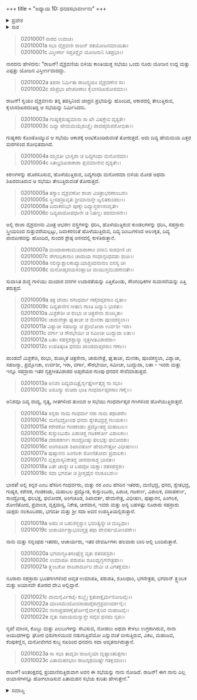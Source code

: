 +++
title = "ಅಧ್ಯಾಯ 10: ಧನದಸಭಾವರ್ಣನಂ"
+++

<details><summary>ಪ್ರವೇಶ</summary>


।।   ಓಂ ಓಂ ನಮೋ ನಾರಾಯಣಾಯ।।   ಶ್ರೀ ವೇದವ್ಯಾಸಾಯ ನಮಃ ।।

ಶ್ರೀ ಕೃಷ್ಣದ್ವೈಪಾಯನ ವೇದವ್ಯಾಸ ವಿರಚಿತ  

**ಶ್ರೀ ಮಹಾಭಾರತ**

**ಸಭಾ ಪರ್ವ**

**ಸಭಾ ಪರ್ವ**

**ಅಧ್ಯಾಯ 10**

</details>


<details><summary>ಸಾರ</summary>

ಕುಬೇರಸಭೆಯ ವರ್ಣನೆ (1-23)

</details>


> 02010001 ನಾರದ ಉವಾಚ।  
02010001a ಸಭಾ ವೈಶ್ರವಣೀ ರಾಜನ್ ಶತಯೋಜನಮಾಯತಾ।   
02010001c ವಿಸ್ತೀರ್ಣಾ ಸಪ್ತತಿಶ್ಚೈವ ಯೋಜನಾನಿ ಸಿತಪ್ರಭಾ।।

ನಾರದನು ಹೇಳಿದನು: “ರಾಜನ್! ವೈಶ್ರವಣಿಯ ಬಿಳಿಯ ಕಾಂತಿಯುಕ್ತ ಸಭೆಯು ಒಂದು ನೂರು ಯೋಜನ ಉದ್ದ ಮತ್ತು ಎಪ್ಪತ್ತು ಯೋಜನ ವಿಸ್ತೀರ್ಣವಾದದ್ದು.

> 02010002a ತಪಸಾ ನಿರ್ಮಿತಾ ರಾಜನ್ಸ್ವಯಂ ವೈಶ್ರವಣೇನ ಸಾ।  
02010002c ಶಶಿಪ್ರಭಾ ಖೇಚರೀಣಾಂ ಕೈಲಾಸಶಿಖರೋಪಮಾ।।

ರಾಜನ್! ಸ್ವಯಂ ವೈಶ್ರವಣನು ತನ್ನ ತಪಸ್ಸಿನಿಂದ ಚಂದ್ರನ ಪ್ರಭೆಯನ್ನು ಹೊಂದಿದ, ಆಕಾಶದಲ್ಲಿ ತೇಲುತ್ತಿರುವ, ಕೈಲಾಸಶಿಖರದಂತಿದ್ದ ಆ ಸಭೆಯನ್ನು ನಿರ್ಮಿಸಿದನು.

> 02010003a ಗುಹ್ಯಕೈರುಹ್ಯಮಾನಾ ಸಾ ಖೇ ವಿಷಕ್ತೇವ ದೃಶ್ಯತೇ।  
02010003c ದಿವ್ಯಾ ಹೇಮಮಯೈರುಚ್ಚೈಃ ಪಾದಪೈರುಪಶೋಭಿತಾ।।

ಗುಹ್ಯಕರು ಕೊಂಡೊಯ್ಯುವ ಆ ಸಭೆಯು ಆಕಾಶಕ್ಕೆ ಅಂಟಿಕೊಂಡಿರುವಂತೆ ತೋರುತ್ತದೆ. ಅದು ದಿವ್ಯ ಹೇಮಮಯ ಎತ್ತರ ಮರಗಳಿಂದ ಶೋಭಿತವಾಗಿದೆ.

> 02010004a ರಶ್ಮಿವತೀ ಭಾಸ್ವರಾ ಚ ದಿವ್ಯಗಂಧಾ ಮನೋರಮಾ।  
02010004c ಸಿತಾಭ್ರಶಿಖರಾಕಾರಾ ಪ್ಲವಮಾನೇವ ದೃಶ್ಯತೇ।।

ಕಿರಣಗಳನ್ನು ಹೊರಸೂಸುವ, ಹೊಳೆಯುತ್ತಿರುವ, ದಿವ್ಯಗಂಧಾ ಮನೋರಮಾ ಬಿಳಿಯ ಮೋಡ ಅಥವಾ ಶಿಖರದಂತಿರುವ ಆ ಸಭೆಯು ತೇಲುತ್ತಿರುವಂತೆ ತೋರುತ್ತದೆ.

> 02010005a ತಸ್ಯಾಂ ವೈಶ್ರವಣೋ ರಾಜಾ ವಿಚಿತ್ರಾಭರಣಾಂಬರಃ।   
02010005c ಸ್ತ್ರೀಸಹಸ್ರಾವೃತಃ ಶ್ರೀಮಾನಾಸ್ತೇ ಜ್ವಲಿತಕುಂಡಲಃ।।  
02010006a ದಿವಾಕರನಿಭೇ ಪುಣ್ಯೇ ದಿವ್ಯಾಸ್ತರಣಸಂವೃತೇ।  
02010006c ದಿವ್ಯಪಾದೋಪಧಾನೇ ಚ ನಿಷಣ್ಣಃ ಪರಮಾಸನೇ।।

ಅಲ್ಲಿ ರಾಜಾ ವೈಶ್ರವಣನು ವಿಚಿತ್ರ ಆಭರಣ ವಸ್ತ್ರಗಳನ್ನು ಧರಿಸಿ, ಹೊಳೆಯುತ್ತಿರುವ ಕುಂಡಲಗಳನ್ನು ಧರಿಸಿ, ಸಹಸ್ರಾರು ಸ್ತ್ರೀಯರಿಂದ ಸುತ್ತುವರೆಯಲ್ಪಟ್ಟು, ದಿವಾಕರನಂತೆ ಹೊಳೆಯುತ್ತಿರುವ, ದಿವ್ಯ ದಿಂಬುಗಳಿಂದ ಅಲಂಕೃತ, ದಿವ್ಯ ಪಾದಪೀಠವನ್ನು ಹೊಂದಿದ, ಸುಂದರ ಶ್ರೇಷ್ಠ ಆಸನದಲ್ಲಿ ಕುಳಿತಿರುತ್ತಾನೆ.

> 02010007a ಮಂದಾರಾಣಾಮುದಾರಾಣಾಂ ವನಾನಿ ಸುರಭೀಣಿ ಚ।  
02010007c ಸೌಗಂಧಿಕಾನಾಂ ಚಾದಾಯ ಗಂಧಾನ್ಗಂಧವಹಃ ಶುಚಿಃ।।  
02010008a ನಲಿನ್ಯಾಶ್ಚಾಲಕಾಖ್ಯಾಯಾಶ್ಚಂದನಾನಾಂ ವನಸ್ಯ ಚ।  
02010008c ಮನೋಹೃದಯಸಂಹ್ಲಾದೀ ವಾಯುಸ್ತಮುಪಸೇವತೇ।।

ಸುವಾಸಿತ ಶುದ್ಧ ಗಾಳಿಯು ಮಂದಾರ ವನಗಳ ಉದಾರತೆಯನ್ನು ಎತ್ತಿಕೊಂಡು, ಸೌಂಗಂಧಿಕಗಳ ಸುವಾಸನೆಯನ್ನು ಎತ್ತಿ ತರುತ್ತದೆ.

> 02010009a ತತ್ರ ದೇವಾಃ ಸಗಂಧರ್ವಾ ಗಣೈರಪ್ಸರಸಾಂ ವೃತಾಃ।  
02010009c ದಿವ್ಯತಾನೇನ ಗೀತಾನಿ ಗಾಂತಿ ದಿವ್ಯಾನಿ ಭಾರತ।।  
02010010a ಮಿಶ್ರಕೇಶೀ ಚ ರಂಭಾ ಚ ಚಿತ್ರಸೇನಾ ಶುಚಿಸ್ಮಿತಾ।  
02010010c ಚಾರುನೇತ್ರಾ ಘೃತಾಚೀ ಚ ಮೇನಕಾ ಪುಂಜಿಕಸ್ಥಲಾ।।  
02010011a ವಿಶ್ವಾಚೀ ಸಹಜನ್ಯಾ ಚ ಪ್ರಂಲೋಚಾ ಉರ್ವಶೀ ಇರಾ।  
02010011c ವರ್ಗಾ ಚ ಸೌರಭೇಯೀ ಚ ಸಮೀಚೀ ಬುದ್ಬುದಾ ಲತಾ।।  
02010012a ಏತಾಃ ಸಹಸ್ರಶಶ್ಚಾನ್ಯಾ ನೃತ್ತಗೀತವಿಶಾರದಾಃ।   
02010012c ಉಪತಿಷ್ಠಂತಿ ಧನದಂ ಪಾಂಡವಾಪ್ಸರಸಾಂ ಗಣಾಃ।।

ಪಾಂಡವ! ಮಿಶ್ರಕೇಶಿ, ರಂಭಾ, ಶುಚಿಸ್ಮಿತೆ ಚಿತ್ರಸೇನಾ, ಚಾರುನೇತ್ರೆ, ಘೃತಾಚೀ, ಮೇನಕಾ, ಪುಂಜಿಕಸ್ಥಲಾ, ವಿಶ್ವಾಚೀ, ಸಹಜನ್ಯಾ, ಪ್ರಮ್ಲೋಚಾ, ಉರ್ವಶೀ, ಇರಾ, ವರ್ಗಾ, ಸೌರಭೇಯೀ, ಸಮೀಚೀ, ಬುದ್ಬುದಾ, ಲತಾ - ಇವರು ಮತ್ತು ಇನ್ನೂ ಸಹಸ್ರಾರು ಇತರ ನೃತ್ತಗೀತವಿಶಾರದ ಅಪ್ಸರೆಯರ ಗುಂಪು ಧನದನ ಸೇವೆಮಾಡುತ್ತದೆ.

> 02010013a ಅನಿಶಂ ದಿವ್ಯವಾದಿತ್ರೈರ್ನೃತ್ತೈರ್ಗೀತೈಶ್ಚ ಸಾ ಸಭಾ।  
02010013c ಅಶೂನ್ಯಾ ರುಚಿರಾ ಭಾತಿ ಗಂಧರ್ವಾಪ್ಸರಸಾಂ ಗಣೈಃ।।

ಅನಿಶವೂ ದಿವ್ಯ ವಾದ್ಯ, ನೃತ್ಯ, ಗೀತಗಳಿಂದ ತುಂಬಿದ ಆ ಸಭೆಯು ಗಂಧರ್ವಾಪ್ಸರ ಗಣಗಳಿಂದ ಹೊಳೆಯುತ್ತಿರುತ್ತದೆ.

> 02010014a ಕಿನ್ನರಾ ನಾಮ ಗಂಧರ್ವಾ ನರಾ ನಾಮ ತಥಾಪರೇ।  
02010014c ಮಣಿಭದ್ರೋಽಥ ಧನದಃ ಶ್ವೇತಭದ್ರಶ್ಚ ಗುಃಯಕಃ।।  
02010015a ಕಶೇರಕೋ ಗಂಡಕಂಡುಃ ಪ್ರದ್ಯೋತಶ್ಚ ಮಹಾಬಲಃ।  
02010015c ಕುಸ್ತುಂಬುರುಃ ಪಿಶಾಚಶ್ಚ ಗಜಕರ್ಣೋ ವಿಶಾಲಕಃ।।  
02010016a ವರಾಹಕರ್ಣಃ ಸಾಂದ್ರೋಷ್ಠಃ ಫಲಭಕ್ಷಃ ಫಲೋದಕಃ।   
02010016c ಅಂಗಚೂಡಃ ಶಿಖಾವರ್ತೋ ಹೇಮನೇತ್ರೋ ವಿಭೀಷಣಃ।।  
02010017a ಪುಷ್ಪಾನನಃ ಪಿಂಗಲಕಃ ಶೋಣಿತೋದಃ ಪ್ರವಾಲಕಃ।  
02010017c ವೃಕ್ಷವಾಸ್ಯನಿಕೇತಶ್ಚ ಚೀರವಾಸಾಶ್ಚ ಭಾರತ।।  
02010018a ಏತೇ ಚಾನ್ಯೇ ಚ ಬಹವೋ ಯಕ್ಷಾಃ ಶತಸಹಸ್ರಶಃ।  
02010018c ಸದಾ ಭಗವತೀ ಚ ಶ್ರೀಸ್ತಥೈವ ನಲಕೂಬರಃ।।

ಭಾರತ! ಅಲ್ಲಿ ಕಿನ್ನರ ಎಂಬ ಹೆಸರಿನ ಗಂಧರ್ವರು, ಮತ್ತು ನರ ಎಂಬ ಹೆಸರಿನ ಇತರರು, ಮಣಿಭದ್ರ, ಧನದ, ಶ್ವೇತಭದ್ರ, ಗುಹ್ಯಕ, ಕಶೇರಕ, ಗಂಡಕಂಡು, ಮಹಾಬಲ ಪ್ರದ್ಯೋತ, ಕುಸ್ತುಂಬುರು, ಪಿಶಾಚ, ಗಜಕರ್ಣ, ವಿಶಾಲಕ, ವರಾಹಕರ್ಣ, ಸಾಂದ್ರೋಷ್ಠ, ಫಲಭಕ್ಷ, ಫಲೋದಕ, ಅಂಗಚೂಡ, ಶಿಖಾವರ್ತ, ಹೇಮನೇತ್ರ, ವಿಭೀಷಣ, ಪುಷ್ಪಾನನ, ಪಿಂಗಲಕ, ಶೋಣಿತೋದ, ಪ್ರವಾಲಕ, ವೃಕ್ಷವಾಸ್ಯ, ನಿಕೇತ, ಚೀರವಾಸ, ಇವರು ಮತ್ತು ಅನ್ಯ ಬಹಳಷ್ಟು ನೂರಾರು ಸಹಸ್ರಾರು ಯಕ್ಷರು ನಲಕೂಬರರು, ಭಗವತೀ ಮತ್ತು ಶ್ರೀ ಸದಾ ಅವನ ಉಪಸ್ಥಿತಿಯಲ್ಲಿರುತ್ತಾರೆ.

> 02010019a ಅಹಂ ಚ ಬಹುಶಸ್ತಸ್ಯಾಂ ಭವಂತ್ಯನ್ಯೇ ಚ ಮದ್ವಿಧಾಃ।  
02010019c ಆಚಾರ್ಯಾಶ್ಚಾಭವಂಸ್ತತ್ರ ತಥಾ ದೇವರ್ಷಯೋಽಪರೇ।।

ನಾನು ಮತ್ತು ನನ್ನಂಥಹ ಇತರರು, ಆಚಾರ್ಯರು, ಇತರ ದೇವರ್ಷಿಗಳು ಹಲವಾರು ಬಾರಿ ಅಲ್ಲಿ ಬಂದಿರುತ್ತಾರೆ.

> 02010020a ಭಗವಾನ್ಭೂತಸಂಘೈಶ್ಚ ವೃತಃ ಶತಸಹಸ್ರಶಃ।  
02010020c ಉಮಾಪತಿಃ ಪಶುಪತಿಃ ಶೂಲಧೃಗ್ಭಗನೇತ್ರಹಾ।।  
02010021a ತ್ರ್ಯಂಬಕೋ ರಾಜಶಾರ್ದೂಲ ದೇವೀ ಚ ವಿಗತಕ್ಲಮಾ।

ನೂರಾರು ಸಹಸ್ರಾರು ಭೂತಗಣಗಳಿಂದ ಆವೃತ ಉಮಾಪತಿ, ಪಶುಪತಿ, ಶೂಲಧಾರಿ, ಭಗನೇತ್ರಹ, ಭಗವಾನ್ ತ್ರ್ಯಂಬಕ ಮತ್ತು ಅಯಾಸವೇ ತೋರದ ದೇವಿ ಅಲ್ಲಿದ್ದಾರೆ.

> 02010021c ವಾಮನೈರ್ವಿಕಟೈಃ ಕುಬ್ಜೈಃ ಕ್ಷತಜಾಕ್ಷೈರ್ಮನೋಜವೈಃ।।  
02010022a ಮಾಂಸಮೇದೋವಸಾಹಾರೈರುಗ್ರಶ್ರವಣದರ್ಶನೈಃ।   
02010022c ನಾನಾಪ್ರಹರಣೈರ್ಘೋರೈರ್ವಾತೈರಿವ ಮಹಾಜವೈಃ।  
02010022e ವೃತಃ ಸಖಾಯಮನ್ವಾಸ್ತೇ ಸದೈವ ಧನದಂ ನೃಪ।।

ನೃಪ! ಮಾಂಸ, ಕೊಬ್ಬು ಮತ್ತು ಎಲಬುಗಳನ್ನು ಸೇವಿಸುವ, ನೋಡಲು ಅಥವಾ ಕೇಳಲು ಉಗ್ರರಾಗಿರುವ, ನಾನಾ ಆಯುಧಗಳನ್ನು ಘೋರ ಭಿರುಗಾಳಿಯಿಂದ ನಡುಗುತ್ತಿದೆಯೋ ಎನ್ನುವಂತೆ ಬೀಸುತ್ತಿರುವ, ವಿಕಟ, ಮಹಾಜವ, ಕೆಂಪುಕಣ್ಣಿನ, ಮನೋವೇಗದ ಕುಬ್ಜ ಸಖರಿಂದ ಧನದನು ಸದಾ ಆವೃತನಾಗಿರುತ್ತಾನೆ.

> 02010023a ಸಾ ಸಭಾ ತಾದೃಶೀ ರಾಜನ್ಮಯಾ ದೃಷ್ಟಾಂತರಿಕ್ಷಗಾ।  
02010023c ಪಿತಾಮಹಸಭಾಂ ರಾಜನ್ಕಥಯಿಷ್ಯೇ ಗತಕ್ಲಮಾಂ।।

ರಾಜನ್! ಅಂತರಿಕ್ಷದಲ್ಲಿ ಪ್ರಯಾಣಿಸುತ್ತಿರುವಾಗ ಅವನ ಈ ಸಭೆಯನ್ನು ನಾನು ನೋಡಿದೆ. ರಾಜನ್! ಈಗ ನಾನು ಎಲ್ಲ ಆಯಾಸಗಳನ್ನೂ ಹೋಗಲಾಡಿಸುವ ಪಿತಾಮಹನ ಸಭೆಯ ಕುರಿತು ಹೇಳುತ್ತೇನೆ.”

<details><summary>ಸಮಾಪ್ತಿ</summary>


ಇತಿ ಶ್ರೀ ಮಹಾಭಾರತೇ ಸಭಾಪರ್ವಣಿ ಸಭಾಪರ್ವಣಿ ಧನದಸಭಾವರ್ಣನಂ ನಾಮ ದಶಮೋಽಧ್ಯಾಯಃ।।  
ಇದು ಶ್ರೀಮಹಾಭಾರತದಲ್ಲಿ ಸಭಾಪರ್ವದಲ್ಲಿ ಸಭಾ ಪರ್ವದಲ್ಲಿ ಧನದಸಭಾವರ್ಣನೆ ಎನ್ನುವ ಹತ್ತನೆಯ ಅಧ್ಯಾಯವು.


</details>
